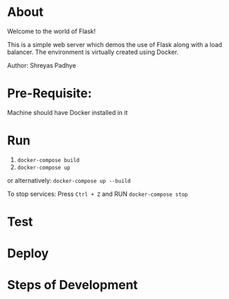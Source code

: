 # About

Welcome to the world of Flask!

This is a simple web server which demos the use of Flask along with a load balancer. The environment is virtually created using Docker.

Author: Shreyas Padhye

# Pre-Requisite:
Machine should have Docker installed in it

# Run
1. `docker-compose build`
2. `docker-compose up` 

or alternatively: `docker-compose up --build`

To stop services: Press `Ctrl + Z` and RUN `docker-compose stop`

# Test

# Deploy

# Steps of Development

